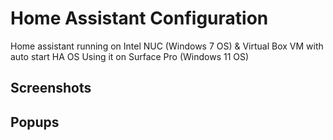 # Home Assistant Configuration
Home assistant running on Intel NUC (Windows 7 OS) & Virtual Box VM with auto start HA OS
Using it on Surface Pro (Windows 11 OS)

## Screenshots

## Popups